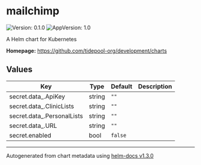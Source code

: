# mailchimp

![Version: 0.1.0](https://img.shields.io/badge/Version-0.1.0-informational?style=flat-square) ![AppVersion: 1.0](https://img.shields.io/badge/AppVersion-1.0-informational?style=flat-square)

A Helm chart for Kubernetes

**Homepage:** <https://github.com/tidepool-org/development/charts>

## Values

| Key | Type | Default | Description |
|-----|------|---------|-------------|
| secret.data_.ApiKey | string | `""` |  |
| secret.data_.ClinicLists | string | `""` |  |
| secret.data_.PersonalLists | string | `""` |  |
| secret.data_.URL | string | `""` |  |
| secret.enabled | bool | `false` |  |

----------------------------------------------
Autogenerated from chart metadata using [helm-docs v1.3.0](https://github.com/norwoodj/helm-docs/releases/v1.3.0)
